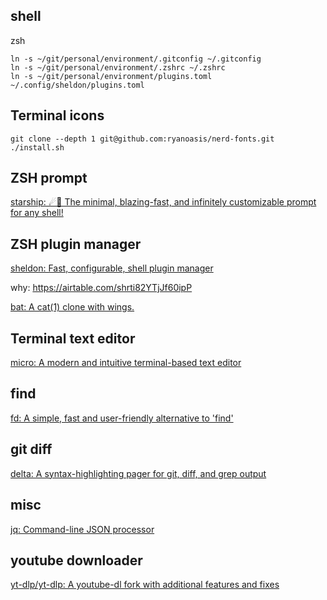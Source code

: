 ## shell

zsh

```shell
ln -s ~/git/personal/environment/.gitconfig ~/.gitconfig 
ln -s ~/git/personal/environment/.zshrc ~/.zshrc 
ln -s ~/git/personal/environment/plugins.toml ~/.config/sheldon/plugins.toml

```

## Terminal icons

```shell
git clone --depth 1 git@github.com:ryanoasis/nerd-fonts.git
./install.sh
```

## ZSH prompt

[starship: ☄🌌️ The minimal, blazing-fast, and infinitely customizable prompt for any shell!](https://github.com/starship/starship)


## ZSH plugin manager

[sheldon: Fast, configurable, shell plugin manager](https://github.com/rossmacarthur/sheldon)

why: https://airtable.com/shrti82YTjJf60ipP

[bat: A cat(1) clone with wings.](https://github.com/sharkdp/bat)


## Terminal text editor

[micro: A modern and intuitive terminal-based text editor](https://github.com/zyedidia/micro)

## find

[fd: A simple, fast and user-friendly alternative to 'find'](https://github.com/sharkdp/fd)

## git diff

[delta: A syntax-highlighting pager for git, diff, and grep output](https://github.com/dandavison/delta)

## misc

[jq: Command-line JSON processor](https://github.com/stedolan/jq)


## youtube downloader

[yt-dlp/yt-dlp: A youtube-dl fork with additional features and fixes](https://github.com/yt-dlp/yt-dlp)

